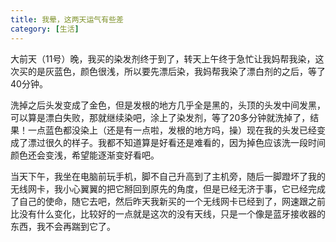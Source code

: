 ```yaml
---
title: 我晕，这两天运气有些差
category: [生活]
---
```


大前天（11号）晚，我买的染发剂终于到了，转天上午终于急忙让我妈帮我染，这次买的是灰蓝色，颜色很浅，所以要先漂后染，我妈帮我染了漂白剂的之后，等了40分钟。

洗掉之后头发变成了金色，但是发根的地方几乎全是黑的，头顶的头发中间发黑，可以算是漂白失败，那就继续染吧，涂上了染发剂，等了20多分钟就洗掉了，结果！一点蓝色都没染上（还是有一点啦，发根的地方吗，操）现在我的头发已经变成了漂过很久的样子。我都不知道算是好看还是难看的，因为掉色应该洗一段时间颜色还会变浅，希望能逐渐变好看吧。

当天下午，我坐在电脑前玩手机，脚不自己升高到了主机旁，随后一脚蹬坏了我的无线网卡，我小心翼翼的把它掰回到原先的角度，但是已经无济于事，它已经完成了自己的使命，随它去吧，然后昨天我新买的一个无线网卡已经到了，网速跟之前比没有什么变化，比较好的一点就是这次的没有天线，只是一个像是蓝牙接收器的东西，我不会再踹到它了。



